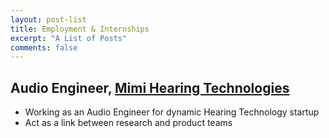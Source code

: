 ```yaml
---
layout: post-list
title: Employment & Internships
excerpt: "A List of Posts"
comments: false
---
```

## Audio Engineer, [Mimi Hearing Technologies](https://mimi.io)

* Working as an Audio Engineer for dynamic Hearing Technology startup
* Act as a link between research and product teams
